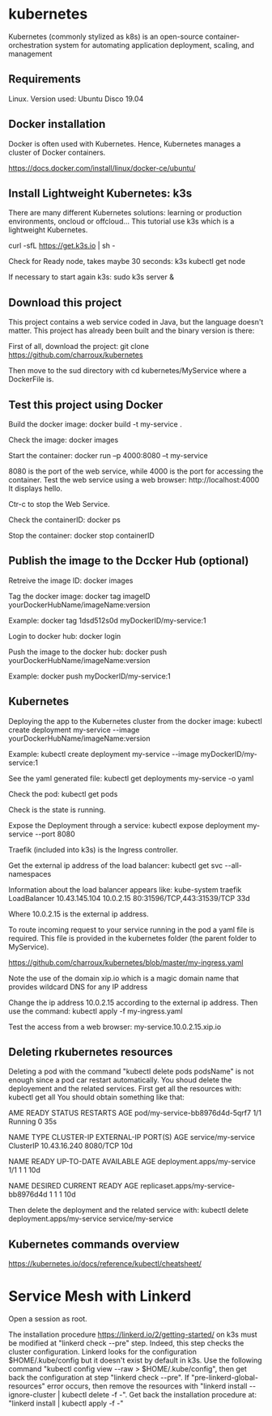 # kubernetes

Kubernetes (commonly stylized as k8s) is an open-source container-orchestration system for automating application deployment, scaling, and management

## Requirements

Linux. Version used: Ubuntu Disco 19.04
 
## Docker installation

Docker is often used with Kubernetes. Hence, Kubernetes manages a cluster of Docker containers. 

https://docs.docker.com/install/linux/docker-ce/ubuntu/

## Install Lightweight Kubernetes: k3s


There are many different Kubernetes solutions: learning or production environments, oncloud or offcloud... This tutorial use k3s which is a lightweight Kubernetes.

curl -sfL https://get.k3s.io | sh -

Check for Ready node, takes maybe 30 seconds: 
k3s kubectl get node

If necessary to start again k3s: sudo k3s server &

## Download this project

This project contains a web service coded in Java, but the language doesn't matter. 
This project has already been built and the binary version is there:

First of all, download the project: git clone https://github.com/charroux/kubernetes

Then move to the sud directory with cd kubernetes/MyService
where a DockerFile is. 

## Test this project using Docker

Build the docker image: docker build -t my-service .

Check the image: docker images

Start the container: docker run –p 4000:8080 –t my-service

8080 is the port of the web service, while 4000 is the port for accessing the container. 
Test the web service using a web browser: http://localhost:4000
It displays hello.


Ctr-c to stop the Web Service.


Check the containerID: docker ps

Stop the container: docker stop containerID

## Publish the image to the Dccker Hub (optional) 

Retreive the image ID: docker images

Tag the docker image: docker tag imageID yourDockerHubName/imageName:version

Example: docker tag 1dsd512s0d myDockerID/my-service:1

Login to docker hub: docker login

Push the image to the docker hub: docker push yourDockerHubName/imageName:version

Example: docker push myDockerID/my-service:1

## Kubernetes 

Deploying the app to the Kubernetes cluster from the docker image: kubectl create deployment my-service --image yourDockerHubName/imageName:version

Example: kubectl create deployment my-service --image myDockerID/my-service:1

See the yaml generated file: kubectl get deployments my-service -o yaml

Check the pod: kubectl get pods

Check is the state is running.

Expose the Deployment through a service: kubectl expose deployment my-service --port 8080

Traefik (included into k3s) is the Ingress controller.

Get the external ip address of the load balancer: kubectl get svc --all-namespaces 

Information about the load balancer appears like: kube-system   traefik      LoadBalancer   10.43.145.104   10.0.2.15      80:31596/TCP,443:31539/TCP   33d

Where 10.0.2.15 is the external ip address.

To route incoming request to your service running in the pod a yaml file is required. This file is provided in the kubernetes folder (the parent folder to MyService).

https://github.com/charroux/kubernetes/blob/master/my-ingress.yaml

Note the use of the domain xip.io which is a magic domain name that provides wildcard DNS for any IP address
               
Change the ip address 10.0.2.15 according to the external ip address. Then use the command: kubectl apply -f my-ingress.yaml

Test the access from a web browser: my-service.10.0.2.15.xip.io

## Deleting rkubernetes resources

Deleting a pod with the command "kubectl delete pods podsName" is not enough since a pod car restart automatically.
You shoud delete the deployement and the related services. First get all the resources with: kubectl get all
You should obtain something like that:

AME                                       READY   STATUS    RESTARTS   AGE
pod/my-service-bb8976d4d-5qrf7             1/1     Running   0          35s

NAME                 TYPE        CLUSTER-IP     EXTERNAL-IP   PORT(S)    AGE
service/my-service   ClusterIP   10.43.16.240   <none>        8080/TCP   10d

NAME                                  READY   UP-TO-DATE   AVAILABLE   AGE
deployment.apps/my-service            1/1     1            1           10d

NAME                                             DESIRED   CURRENT   READY   AGE
replicaset.apps/my-service-bb8976d4d             1         1         1       10d

Then delete the deployment and the related service with: kubectl delete deployment.apps/my-service service/my-service

## Kubernetes commands overview

https://kubernetes.io/docs/reference/kubectl/cheatsheet/

# Service Mesh with Linkerd

Open a session as root.

The installation procedure https://linkerd.io/2/getting-started/ on k3s must be modified at "linkerd check --pre" step.
Indeed, this step checks the cluster configuration. Linkerd looks for the configuration $HOME/.kube/config but it doesn't exist by default in k3s. Use the following command "kubectl config view --raw > $HOME/.kube/config",
then get back the configuration at step "linkerd check --pre". If "pre-linkerd-global-resources" error occurs, 
then remove the resources with "linkerd install --ignore-cluster | kubectl delete -f -". 
Get back the installation procedure at: "linkerd install | kubectl apply -f -"
